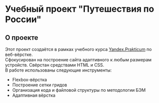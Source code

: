 # Учебный проект "Путешествия по России"
## О проекте
Этот проект создаётся в рамках учебного курса [Yandex.Prakticum](https://praktikum.yandex.ru/) по веб-вёрстке.  
Сфокусирован на построение сайта адаптивного к любым размерам устройств. Свёрстан средствами HTML и CSS.  
В работе использованы следующие инструменты:
* Flexbox-вёрстка
* Построение сетки гридов
* Организация кода и файловой структуры по методологии БЭМ
* Адаптивная вёрстка

